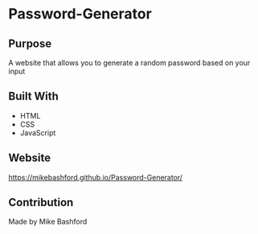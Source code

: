 # Password-Generator

## Purpose
A website that allows you to generate a random password based on your input

## Built With 
* HTML
* CSS
* JavaScript

## Website
https://mikebashford.github.io/Password-Generator/

## Contribution
Made by Mike Bashford
